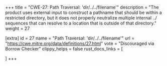 +++
title = "CWE-27: Path Traversal: 'dir/../../filename'"
description	= "The product uses external input to construct a pathname that should be within a restricted directory, but it does not properly neutralize multiple internal ../ sequences that can resolve to a location that is outside of that directory."
weight = 27

[extra]
id = 27
name = "Path Traversal: 'dir/../../filename'"
url = "https://cwe.mitre.org/data/definitions/27.html"
vote = "Discouraged via Borrow Checker"
clippy_helps = false
rust_docs_links = [
	
]
+++

